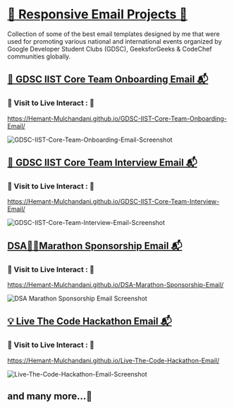 # [🎨 Responsive Email Projects 📧](https://github.com/Hemant-Mulchandani/Responsive-Email-Projects)

Collection of some of the best email templates designed by me that were used for promoting various national and international events organized by Google Developer Student Clubs (GDSC), GeeksforGeeks & CodeChef communities globally.

## [🤖 GDSC IIST Core Team Onboarding Email 📬](https://hemant-mulchandani.github.io/GDSC-IIST-Core-Team-Onboarding-Email/)

### 📌 Visit to Live Interact : 🔗

  https://Hemant-Mulchandani.github.io/GDSC-IIST-Core-Team-Onboarding-Email/
  
  ![GDSC-IIST-Core-Team-Onboarding-Email-Screenshot](https://user-images.githubusercontent.com/89768465/195816849-6c2d18ce-1375-4aa7-95f7-84e1207cfee3.png)

  <!---
  ![Mail Capture](GDSC-IIST-Core-Team-Onboarding-Email/Media/GDSC-IIST-Core-Team-Onboarding-Email-Screenshot.png)
  -->
  
## [🧮 GDSC IIST Core Team Interview Email 📬](https://hemant-mulchandani.github.io/GDSC-IIST-Core-Team-Interview-Email/)

### 📌 Visit to Live Interact : 🔗

  https://Hemant-Mulchandani.github.io/GDSC-IIST-Core-Team-Interview-Email/
  
  ![GDSC-IIST-Core-Team-Interview-Email-Screenshot](https://user-images.githubusercontent.com/89768465/195817072-b4241d42-aa11-4ea8-acc1-65aa3bd3f2f2.png)

  <!---
  ![Mail Capture](GDSC-IIST-Core-Team-Interview-Email/Media/GDSC-IIST-Core-Team-Interview-Email-Screenshot.png)
  -->
  
## [DSA🏃‍♂️Marathon Sponsorship Email 📬](https://hemant-mulchandani.github.io/DSA-Marathon-Sponsorship-Email/)

### 📌 Visit to Live Interact : 🔗

  https://Hemant-Mulchandani.github.io/DSA-Marathon-Sponsorship-Email/
  
  ![DSA Marathon Sponsorship Email Screenshot](https://user-images.githubusercontent.com/89768465/195817259-c300cbd1-ec68-4783-8b3f-e7219e8b1def.png)

  <!---
  ![Mail Capture](DSA-Marathon-Sponsorship-Email/Media/DSA%20Marathon%20Sponsorship%20Mail%20Capture.png)
  -->
  
## [💡 Live The Code Hackathon Email 📬](https://hemant-mulchandani.github.io/Live-The-Code-Hackathon-Email/)

### 📌 Visit to Live Interact : 🔗

  https://Hemant-Mulchandani.github.io/Live-The-Code-Hackathon-Email/
  
  ![Live-The-Code-Hackathon-Email-Screenshot](https://user-images.githubusercontent.com/89768465/195817601-b54aa9ea-264d-49be-8d73-31907ba67d89.png)

  <!---
  ![Mail Capture](Live-The-Code-Hackathon-Email/Media/Live-The-Code-Hackathon-Email-Screenshot.png)
  -->
  
## and many more...🚀

